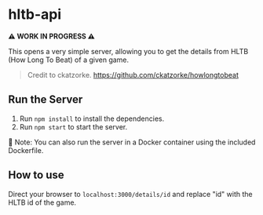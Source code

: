 # hltb-api

**⚠️ WORK IN PROGRESS ⚠️**

This opens a very simple server, allowing you to get the details from HLTB (How Long To Beat) of a given game.
>Credit to ckatzorke. https://github.com/ckatzorke/howlongtobeat

## Run the Server

1. Run `npm install` to install the dependencies.
2. Run `npm start` to start the server.

🐳 Note: You can also run the server in a Docker container using the included Dockerfile. 

## How to use

Direct your browser to `localhost:3000/details/id` and replace "id" with the HLTB id of the game.
